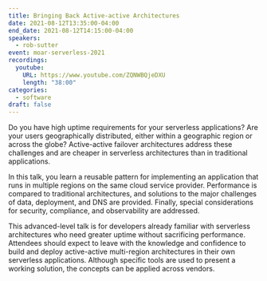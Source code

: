 ```yaml
---
title: Bringing Back Active-active Architectures
date: 2021-08-12T13:35:00-04:00
end_date: 2021-08-12T14:15:00-04:00
speakers:
  - rob-sutter
event: moar-serverless-2021
recordings:
  youtube:
    URL: https://www.youtube.com/ZQNWBQjeDXU
    length: "38:00"
categories:
  - software
draft: false
---
```


Do you have high uptime requirements for your serverless applications? Are your users geographically distributed, either within a geographic region or across the globe? Active-active failover architectures address these challenges and are cheaper in serverless architectures than in traditional applications.

In this talk, you learn a reusable pattern for implementing an application that runs in multiple regions on the same cloud service provider. Performance is compared to traditional architectures, and solutions to the major challenges of data, deployment, and DNS are provided. Finally, special considerations for security, compliance, and observability are addressed.

This advanced-level talk is for developers already familiar with serverless architectures who need greater uptime without sacrificing performance. Attendees should expect to leave with the knowledge and confidence to build and deploy active-active multi-region architectures in their own serverless applications. Although specific tools are used to present a working solution, the concepts can be applied across vendors.
